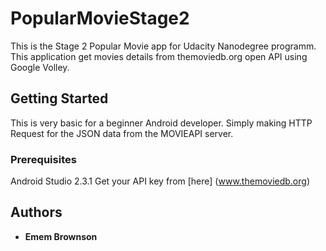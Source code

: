 # PopularMovieStage2


This is the Stage 2 Popular Movie app for Udacity Nanodegree programm.
This application get movies details from themoviedb.org open API using Google Volley.

## Getting Started

This is very basic for a beginner Android developer. Simply making HTTP Request for the JSON data from the MOVIEAPI server.

### Prerequisites

Android Studio 2.3.1
Get your API key from [here] (www.themoviedb.org)




## Authors

* **Emem Brownson**